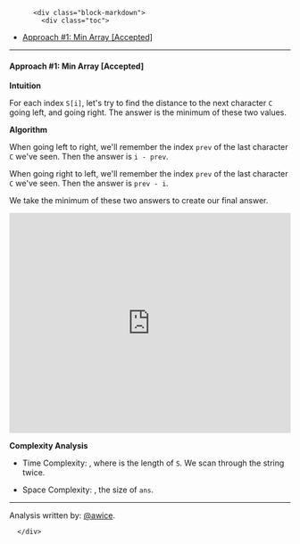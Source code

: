 <div class="article-body">
        
          <div class="block-markdown">
            <div class="toc">
<ul>
<li><a href="#approach-1-min-array-accepted">Approach #1: Min Array [Accepted]</a></li>
</ul>
</div>
<hr>
<h4 id="approach-1-min-array-accepted">Approach #1: Min Array [Accepted]</h4>
<p><strong>Intuition</strong></p>
<p>For each index <code>S[i]</code>, let's try to find the distance to the next character <code>C</code> going left, and going right.  The answer is the minimum of these two values.</p>
<p><strong>Algorithm</strong></p>
<p>When going left to right, we'll remember the index <code>prev</code> of the last character <code>C</code> we've seen.  Then the answer is <code>i - prev</code>.</p>
<p>When going right to left, we'll remember the index <code>prev</code> of the last character <code>C</code> we've seen.  Then the answer is <code>prev - i</code>.</p>
<p>We take the minimum of these two answers to create our final answer.</p>
<iframe src="https://leetcode.com/playground/oPmtNjJL/shared" frameborder="0" width="100%" height="395" name="oPmtNjJL"></iframe>

<p><strong>Complexity Analysis</strong></p>
<ul>
<li>
<p>Time Complexity:  <script type="math/tex; mode=display">O(N)</script>, where <script type="math/tex; mode=display">N</script> is the length of <code>S</code>.  We scan through the string twice.</p>
</li>
<li>
<p>Space Complexity: <script type="math/tex; mode=display">O(N)</script>, the size of <code>ans</code>.</p>
</li>
</ul>
<hr>
<p>Analysis written by: <a href="https://leetcode.com/awice">@awice</a>.</p>
          </div>
        
      </div>